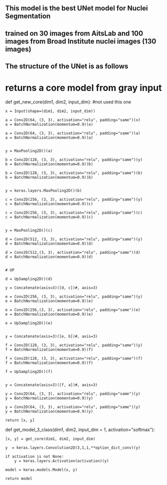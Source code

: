 ## This model is the best UNet model for Nuclei Segmentation
## trained on 30 images from AitsLab and 100 images from Broad Institute nuclei images (130 images)
## The structure of the UNet is as follows

# returns a core model from gray input 
def get_new_core(dim1, dim2, input_dim):  #not used this one
    
    x = Input(shape=(dim1, dim2, input_dim))
    
    a = Conv2D(64, (3, 3), activation="relu", padding="same")(x)  
    a = BatchNormalization(momentum=0.9)(a)

    a = Conv2D(64, (3, 3), activation="relu", padding="same")(a)
    a = BatchNormalization(momentum=0.9)(a)

    
    y = MaxPooling2D()(a)

    b = Conv2D(128, (3, 3), activation="relu", padding="same")(y)
    b = BatchNormalization(momentum=0.9)(b)

    b = Conv2D(128, (3, 3), activation="relu", padding="same")(b)
    b = BatchNormalization(momentum=0.9)(b)

    
    y = keras.layers.MaxPooling2D()(b)

    c = Conv2D(256, (3, 3), activation="relu", padding="same")(y)
    c = BatchNormalization(momentum=0.9)(c)

    c = Conv2D(256, (3, 3), activation="relu", padding="same")(c)
    c = BatchNormalization(momentum=0.9)(c)

    
    y = MaxPooling2D()(c)

    d = Conv2D(512, (3, 3), activation="relu", padding="same")(y)
    d = BatchNormalization(momentum=0.9)(d)

    d = Conv2D(512,(3, 3), activation="relu", padding="same")(d)
    d = BatchNormalization(momentum=0.9)(d)

    
    # UP

    d = UpSampling2D()(d)

    y = Concatenate(axis=3)([d, c])#, axis=3)

    e = Conv2D(256, (3, 3), activation="relu", padding="same")(y)
    e = BatchNormalization(momentum=0.9)(e)

    e = Conv2D(256,(3, 3), activation="relu", padding="same")(e)
    e = BatchNormalization(momentum=0.9)(e)

    e = UpSampling2D()(e)

    
    y = Concatenate(axis=3)([e, b])#, axis=3)

    f = Conv2D(128, (3, 3), activation="relu", padding="same")(y)
    f = BatchNormalization(momentum=0.9)(f)

    f = Conv2D(128, (3, 3), activation="relu", padding="same")(f)
    f = BatchNormalization(momentum=0.9)(f)

    f = UpSampling2D()(f)

    
    y = Concatenate(axis=3)([f, a])#, axis=3)

    y = Conv2D(64, (3, 3), activation="relu", padding="same")(y)
    y = BatchNormalization(momentum=0.9)(y)

    y = Conv2D(64, (3, 3), activation="relu", padding="same")(y)
    y = BatchNormalization(momentum=0.9)(y)

    return [x, y]

def get_model_3_class(dim1, dim2, input_dim = 1, activation="softmax"):
    
    [x, y] = get_core(dim1, dim2, input_dim)

    y  = keras.layers.Convolution2D(3,1,1,**option_dict_conv)(y)

    if activation is not None:
        y = keras.layers.Activation(activation)(y)

    model = keras.models.Model(x, y)
    
    return model
 

 